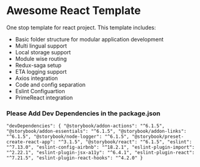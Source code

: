 # Awesome React Template

One stop template for react project.
This template includes:

- Basic folder structure for modular application development
- Multi lingual support
- Local storage support
- Module wise routing
- Redux-saga setup
- ETA logging support
- Axios integration
- Code and config separation
- Eslint Configuartion
- PrimeReact integration

### Please Add Dev Dependencies in the package.json

`"devDependencies": { "@storybook/addon-actions": "^6.1.5", "@storybook/addon-essentials": "^6.1.5", "@storybook/addon-links": "^6.1.5", "@storybook/node-logger": "^6.1.5", "@storybook/preset-create-react-app": "^3.1.5", "@storybook/react": "^6.1.5", "eslint": "^7.13.0", "eslint-config-airbnb": "^18.2.1", "eslint-plugin-import": "^2.22.1", "eslint-plugin-jsx-a11y": "^6.4.1", "eslint-plugin-react": "^7.21.5", "eslint-plugin-react-hooks": "^4.2.0" } `
